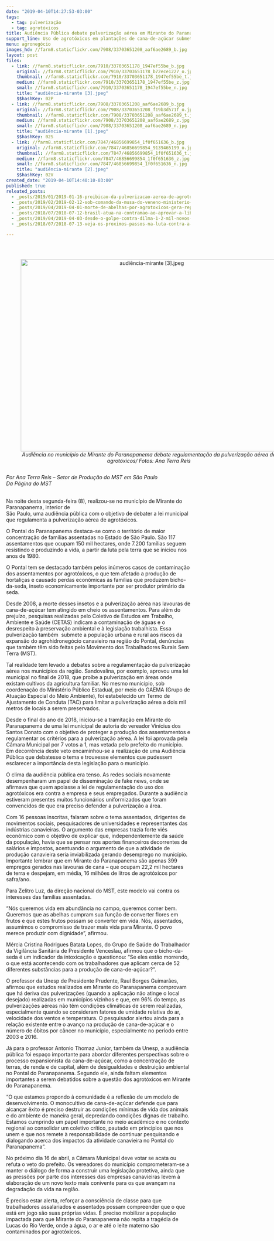 ```yaml
---
date: "2019-04-10T14:27:53-03:00"
tags:
  - tag: pulverização
  - tag: agrotóxicos
title: Audiência Pública debate pulverização aérea em Mirante do Paranapanema (SP)
support_line: Uso de agrotóxicos em plantações de cana-de-açúcar submete a população urbana e rural à doenças
menu: agronegócio
images_hd: //farm8.staticflickr.com/7908/33703651208_aaf6ae2689_b.jpg
layout: post
files:
  - link: //farm8.staticflickr.com/7910/33703651178_1947ef55be_b.jpg
    original: //farm8.staticflickr.com/7910/33703651178_b72ece1227_o.jpg
    thumbnail: //farm8.staticflickr.com/7910/33703651178_1947ef55be_t.jpg
    medium: //farm8.staticflickr.com/7910/33703651178_1947ef55be_z.jpg
    small: //farm8.staticflickr.com/7910/33703651178_1947ef55be_n.jpg
    title: "audiência-mirante [3].jpeg"
    $$hashKey: 02P
  - link: //farm8.staticflickr.com/7908/33703651208_aaf6ae2689_b.jpg
    original: //farm8.staticflickr.com/7908/33703651208_f19b3d571f_o.jpg
    thumbnail: //farm8.staticflickr.com/7908/33703651208_aaf6ae2689_t.jpg
    medium: //farm8.staticflickr.com/7908/33703651208_aaf6ae2689_z.jpg
    small: //farm8.staticflickr.com/7908/33703651208_aaf6ae2689_n.jpg
    title: "audiência-mirante [1].jpeg"
    $$hashKey: 02S
  - link: //farm8.staticflickr.com/7847/46856699854_1f0f651636_b.jpg
    original: //farm8.staticflickr.com/7847/46856699854_9139465199_o.jpg
    thumbnail: //farm8.staticflickr.com/7847/46856699854_1f0f651636_t.jpg
    medium: //farm8.staticflickr.com/7847/46856699854_1f0f651636_z.jpg
    small: //farm8.staticflickr.com/7847/46856699854_1f0f651636_n.jpg
    title: "audiência-mirante [2].jpeg"
    $$hashKey: 02V
created_date: "2019-04-10T14:40:10-03:00"
published: true
releated_posts:
  - _posts/2019/01/2019-01-16-proibicao-da-pulverizacao-aerea-de-agrotoxicos-no-ceara-direito-e-conquista-dos-povos-do-campo.md
  - _posts/2019/02/2019-02-12-sob-comando-da-musa-do-veneno-ministerio-da-agricultura-libera-mais-19-agrotoxicos.md
  - _posts/2019/04/2019-04-01-morte-de-abelhas-por-agrotoxicos-gera-representacao-junto-ao-ministerio-publico-do-rs.md
  - _posts/2018/07/2018-07-12-brasil-atua-na-contramao-ao-aprovar-a-liberacao-de-mais-veneno.md
  - _posts/2019/04/2019-04-03-desde-o-golpe-contra-dilma-1-2-mil-novos-agrotoxicos-foram-liberados-no-brasil.md
  - _posts/2018/07/2018-07-13-veja-os-proximos-passos-na-luta-contra-a-aprovacao-do-pacote-do-veneno.md

---
```

<p>&nbsp;</p>

<div style="text-align:center">
<figure class="image" style="display:inline-block"><img alt="audiência-mirante [3].jpeg" height="525" src="//farm8.staticflickr.com/7910/33703651178_1947ef55be_b.jpg" width="700" />
<figcaption><em>Audi&ecirc;ncia no munic&iacute;pio de Mirante do Paranapanema debate regulamenta&ccedil;&atilde;o da pulveriza&ccedil;&atilde;o a&eacute;rea de agrot&oacute;xicos/ Fotos: Ana Terra Reis</em></figcaption>
</figure>
</div>

<p><em>Por Ana Terra Reis &ndash; Setor de Produ&ccedil;&atilde;o do MST em S&atilde;o Paulo<br />
Da P&aacute;gina do MST</em><br />
&nbsp;</p>

<p>Na noite desta segunda-feira (8), realizou-se no munic&iacute;pio de Mirante do Paranapanema, interior de<br />
S&atilde;o Paulo, uma audi&ecirc;ncia p&uacute;blica com o objetivo de debater a lei municipal que regulamenta a pulveriza&ccedil;&atilde;o a&eacute;rea de agrot&oacute;xicos.</p>

<p>O Pontal do Paranapanema destaca-se como o territ&oacute;rio de maior concentra&ccedil;&atilde;o de fam&iacute;lias assentadas no Estado de S&atilde;o Paulo. S&atilde;o 117 assentamentos que ocupam 150 mil hectares, onde 7.200 fam&iacute;lias seguem resistindo e produzindo a vida, a partir da luta pela terra que se iniciou nos anos de 1980.</p>

<p>O Pontal tem se destacado tamb&eacute;m pelos in&uacute;meros casos de contamina&ccedil;&atilde;o dos assentamentos por agrot&oacute;xicos, o que tem afetado a produ&ccedil;&atilde;o de hortali&ccedil;as e causado perdas econ&ocirc;micas &agrave;s fam&iacute;lias que produzem bicho-da-seda, inseto economicamente importante por ser produtor prim&aacute;rio da seda.</p>

<p>Desde 2008, a morte desses insetos e a pulveriza&ccedil;&atilde;o a&eacute;rea nas lavouras de cana-de-a&ccedil;&uacute;car tem atingido em cheio os assentamentos. Para al&eacute;m do preju&iacute;zo, pesquisas realizadas pelo Coletivo de Estudos em Trabalho, Ambiente e Sa&uacute;de (CETAS) indicam a contamina&ccedil;&atilde;o de &aacute;guas e o desrespeito &agrave; preserva&ccedil;&atilde;o ambiental e &agrave; legisla&ccedil;&atilde;o trabalhista. Essa pulveriza&ccedil;&atilde;o tamb&eacute;m&nbsp; submete a popula&ccedil;&atilde;o urbana e rural aos riscos da expans&atilde;o do agrohidroneg&oacute;cio canavieiro na regi&atilde;o do Pontal, den&uacute;ncias que tamb&eacute;m t&ecirc;m sido feitas pelo Movimento dos Trabalhadores Rurais Sem Terra (MST).</p>

<p>Tal realidade tem levado a debates sobre a regulamenta&ccedil;&atilde;o da pulveriza&ccedil;&atilde;o a&eacute;rea nos munic&iacute;pios da regi&atilde;o. Sandovalina, por exemplo, aprovou uma lei municipal no final de 2018, que pro&iacute;be a pulveriza&ccedil;&atilde;o em &aacute;reas onde existam cultivos da agricultura familiar. No mesmo munic&iacute;pio, sob coordena&ccedil;&atilde;o do Minist&eacute;rio P&uacute;blico Estadual, por meio do GAEMA (Grupo de Atua&ccedil;&atilde;o Especial do Meio Ambiente), foi estabelecido um Termo de Ajustamento de Conduta (TAC) para limitar a pulveriza&ccedil;&atilde;o a&eacute;rea a dois mil metros de locais a serem preservados.</p>

<p>Desde o final do ano de 2018, iniciou-se a tramita&ccedil;&atilde;o em Mirante do Paranapanema de uma lei municipal de autoria do vereador Vin&iacute;cius dos Santos Donato com o objetivo de proteger a produ&ccedil;&atilde;o dos assentamentos e regulamentar os crit&eacute;rios para a pulveriza&ccedil;&atilde;o a&eacute;rea. A lei foi aprovada pela C&acirc;mara Municipal por 7 votos a 1, mas vetada pelo prefeito do munic&iacute;pio. Em decorr&ecirc;ncia deste veto encaminhou-se a realiza&ccedil;&atilde;o de uma Audi&ecirc;ncia P&uacute;blica que debatesse o tema e trouxesse elementos que pudessem esclarecer a import&acirc;ncia desta legisla&ccedil;&atilde;o para o munic&iacute;pio.</p>

<p>O clima da audi&ecirc;ncia p&uacute;blica era tenso. As redes sociais novamente desempenharam um papel de dissemina&ccedil;&atilde;o de fake news, onde se afirmava que quem apoiasse a lei de regulamenta&ccedil;&atilde;o do uso dos agrot&oacute;xicos era contra a empresa e seus empregados. Durante a audi&ecirc;ncia estiveram presentes muitos funcion&aacute;rios uniformizados que foram convencidos de que era preciso defender a pulveriza&ccedil;&atilde;o a &aacute;rea.</p>

<p>Com 16 pessoas inscritas, falaram sobre o tema assentados, dirigentes de movimentos sociais, pesquisadores de universidades e representantes das ind&uacute;strias canavieiras. O argumento das empresas trazia forte vi&eacute;s econ&ocirc;mico com o objetivo de explicar que, independentemente da sa&uacute;de da popula&ccedil;&atilde;o, havia que se pensar nos aportes financeiros decorrentes de sal&aacute;rios e impostos, acentuando o argumento de que a atividade de produ&ccedil;&atilde;o canavieira seria inviabilizada gerando desemprego no munic&iacute;pio.<br />
Importante lembrar que em Mirante do Paranapanema s&atilde;o apenas 399 empregos gerados nas lavouras de cana &ndash; que ocupam 22,2 mil hectares de terra e despejam, em m&eacute;dia, 16 milh&otilde;es de litros de agrot&oacute;xicos por safra/ano.</p>

<p>Para Zelitro Luz, da dire&ccedil;&atilde;o nacional do MST, este modelo vai contra os interesses das fam&iacute;lias assentadas.</p>

<p>&ldquo;N&oacute;s queremos vida em abund&acirc;ncia no campo, queremos comer bem. Queremos que as abelhas cumpram sua fun&ccedil;&atilde;o de converter flores em frutos e que estes frutos possam se converter em vida. N&oacute;s, assentados, assumimos o compromisso de trazer mais vida para Mirante. O povo merece produzir com dignidade&rdquo;, afirmou.</p>

<p>M&eacute;rcia Cristina Rodrigues Batata Lopes, do Grupo de Sa&uacute;de do Trabalhador da Vigil&acirc;ncia Sanit&aacute;ria de Presidente Venceslau, afirmou que o bicho-da-seda &eacute; um indicador da intoxica&ccedil;&atilde;o e questionou: &ldquo;Se eles est&atilde;o morrendo, o que est&aacute; acontecendo com os trabalhadores que aplicam cerca de 52 diferentes subst&acirc;ncias para a produ&ccedil;&atilde;o de cana-de-a&ccedil;&uacute;car?&rdquo;.</p>

<p>O professor da Unesp de Presidente Prudente, Raul Borges Guimar&atilde;es, afirmou que estudos realizados em Mirante do Paranapanema comprovam que h&aacute; deriva das pulveriza&ccedil;&otilde;es (quando a aplica&ccedil;&atilde;o n&atilde;o atinge o local desejado) realizadas em munic&iacute;pios vizinhos e que, em 96% do tempo, as pulveriza&ccedil;&otilde;es a&eacute;reas n&atilde;o t&ecirc;m condi&ccedil;&otilde;es clim&aacute;ticas de serem realizadas, especialmente quando se consideram fatores de umidade relativa do ar, velocidade dos ventos e temperatura. O pesquisador alertou ainda para a rela&ccedil;&atilde;o existente entre o avan&ccedil;o na produ&ccedil;&atilde;o de cana-de-a&ccedil;&uacute;car e o n&uacute;mero de &oacute;bitos por c&acirc;ncer no munic&iacute;pio, especialmente no per&iacute;odo entre 2003 e 2016.</p>

<p>J&aacute; para o professor Antonio Thomaz Junior, tamb&eacute;m da Unesp, a audi&ecirc;ncia p&uacute;blica foi espa&ccedil;o importante para abordar diferentes perspectivas sobre o processo expansionista da cana-de-a&ccedil;&uacute;car, como a concentra&ccedil;&atilde;o de terras, de renda e de capital, al&eacute;m de desigualdades e destrui&ccedil;&atilde;o ambiental no Pontal do Paranapanema. Segundo ele, ainda faltam elementos importantes a serem debatidos sobre a quest&atilde;o dos agrot&oacute;xicos em Mirante do Paranapanema.</p>

<p>&ldquo;O que estamos propondo &agrave; comunidade &eacute; a reflex&atilde;o de um modelo de desenvolvimento. O monocultivo de cana-de-a&ccedil;&uacute;car defende que para alcan&ccedil;ar &ecirc;xito &eacute; preciso destruir as condi&ccedil;&otilde;es m&iacute;nimas de vida dos animais e do ambiente de maneira geral, depredando condi&ccedil;&otilde;es dignas de trabalho. Estamos cumprindo um papel importante no meio acad&ecirc;mico e no contexto regional ao consolidar um coletivo cr&iacute;tico, pautado em princ&iacute;pios que nos unem e que nos remete &agrave; responsabilidade de continuar pesquisando e dialogando acerca dos impactos da atividade canavieira no Pontal do Paranapanema&rdquo;.</p>

<p>No pr&oacute;ximo dia 16 de abril, a C&acirc;mara Municipal deve votar se acata ou refuta o veto do prefeito. Os vereadores do munic&iacute;pio comprometeram-se a manter o di&aacute;logo de forma a construir uma legisla&ccedil;&atilde;o protetiva, ainda que as press&otilde;es por parte dos interesses das empresas canavieiras levem &agrave; elabora&ccedil;&atilde;o de um novo texto mais conivente para os que avan&ccedil;am na degrada&ccedil;&atilde;o da vida na regi&atilde;o.</p>

<p>&Eacute; preciso estar alerta, refor&ccedil;ar a consci&ecirc;ncia de classe para que trabalhadores assalariados e assentados possam compreender que o que est&aacute; em jogo s&atilde;o suas pr&oacute;prias vidas. &Eacute; preciso mobilizar a popula&ccedil;&atilde;o impactada para que Mirante do Paranapanema n&atilde;o repita a trag&eacute;dia de Lucas do Rio Verde, onde a &aacute;gua, o ar e at&eacute; o leite materno s&atilde;o contaminados por agrot&oacute;xicos.</p>
